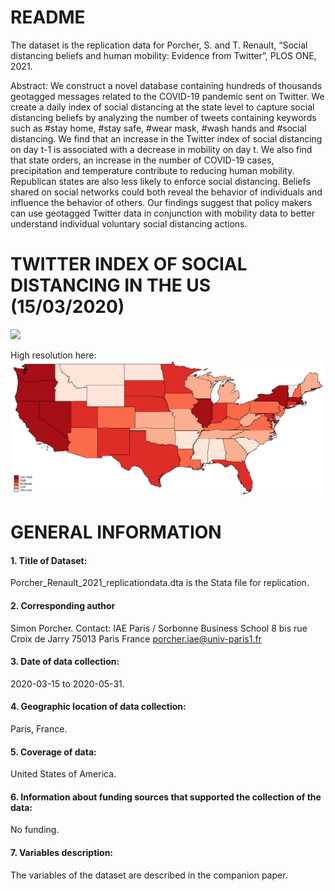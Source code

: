 # README

The dataset is the replication data for Porcher, S. and T. Renault, “Social distancing beliefs and human mobility: Evidence from Twitter”, PLOS ONE, 2021.

Abstract: We construct a novel database containing hundreds of thousands geotagged messages related to the COVID-19 pandemic sent on Twitter. We create a daily index of social distancing at the state level to capture social distancing beliefs by analyzing the number of tweets containing keywords such as #stay home, #stay safe, #wear mask, #wash hands and #social distancing. We find that an increase in the Twitter index of social distancing on day t-1 is associated with a decrease in mobility on day t. We also find that state orders, an increase in the number of COVID-19 cases, precipitation and temperature contribute to reducing human mobility. Republican states are also less likely to enforce social distancing. Beliefs shared on social networks could both reveal the behavior of individuals and influence the behavior of others. Our findings suggest that policy makers can use geotagged Twitter data in conjunction with mobility data to better understand individual voluntary social distancing actions.

# TWITTER INDEX OF SOCIAL DISTANCING IN THE US (15/03/2020)

<img src= "https://drive.google.com/file/d/1oiOz9F5qBkVlsZZHVAxlYYOpScnpwUzU/view?usp=sharing" width="200">


High resolution here:
![alt text](https://github.com/simonporcher/Twitter_Index_Social_Distancing_US/blob/main/US_twitter_index.tif?raw=true)


# GENERAL INFORMATION
#### 1. Title of Dataset:
Porcher_Renault_2021_replicationdata.dta is the Stata file for replication. 
#### 2. Corresponding author
Simon Porcher. Contact: IAE Paris / Sorbonne Business School 8 bis rue Croix de Jarry 75013 Paris France porcher.iae@univ-paris1.fr
#### 3. Date of data collection: 
2020-03-15 to 2020-05-31.
#### 4. Geographic location of data collection: 
Paris, France.
#### 5. Coverage of data: 
United States of America. 
#### 6. Information about funding sources that supported the collection of the data: 
No funding.
#### 7. Variables description: 
The variables of the dataset are described in the companion paper.
